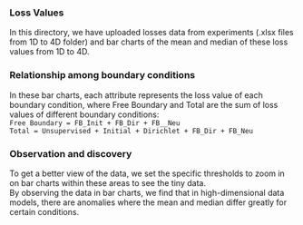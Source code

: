### Loss Values
In this directory, we have uploaded losses data from experiments (.xlsx files from 1D to 4D folder) and bar charts of the mean and median of these loss values from 1D to 4D.

### Relationship among boundary conditions
In these bar charts, each attribute represents the loss value of each boundary condition, where Free Boundary and Total are the sum of loss values of different boundary conditions:
\
`Free Boundary = FB_Init + FB_Dir + FB__Neu`
\
`Total = Unsupervised + Initial + Dirichlet + FB_Dir + FB_Neu`

### Observation and discovery
To get a better view of the data, we set the specific thresholds to zoom in on bar charts within these areas to see the tiny data.
\
By observing the data in bar charts, we find that in high-dimensional data models, there are anomalies where the mean and median differ greatly for certain conditions.
